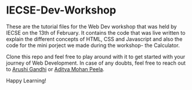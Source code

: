 # IECSE-Dev-Workshop

These are the tutorial files for the Web Dev workshop that was held by IECSE on the 13th of February. It contains the code that was live written to explain the different concepts of HTML, CSS and Javascript and also the code for the mini porject we made during the workshop- the Calculator.

Clone this repo and feel free to play around with it to get started with your journey of Web Development.
In case of any doubts, feel free to reach out to [Arushi Gandhi](https://github.com/Arushigandhi) or [Aditya Mohan Peela](https://github.com/adityamhn).

Happy Learning!
